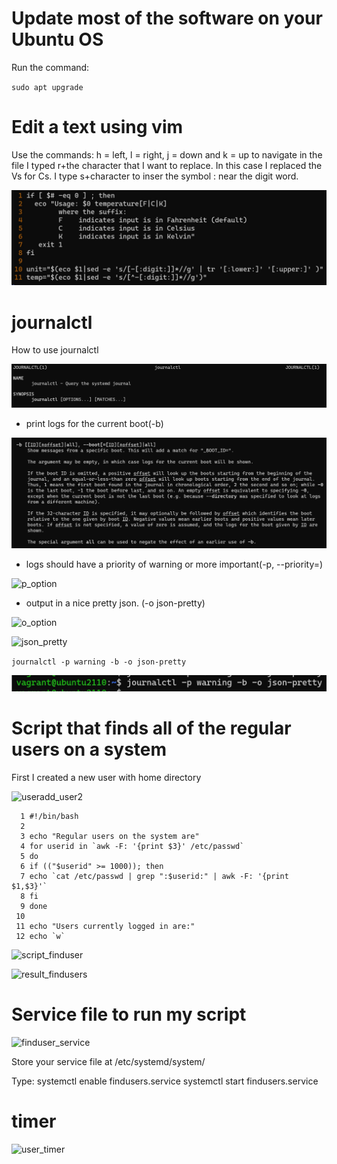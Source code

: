 # Update most of the software on your Ubuntu OS

Run the command:

`sudo apt upgrade`

# Edit a text using vim

Use the commands: h = left, l = right, j = down and k = up to navigate in the file
I typed r+the character that I want to replace. In this case I replaced the Vs for Cs.
I type s+character to inser the symbol : near the digit word.

![text_edited](https://github.com/ahammermuller/Exam_2420/blob/main/Images/text_edited.jpg)

# journalctl

How to use journalctl

![use_journalctl](https://github.com/ahammermuller/Exam_2420/blob/main/Images/use_journalctl.jpg)

- print logs for the current boot(-b)

![b_option](https://github.com/ahammermuller/Exam_2420/blob/main/Images/b.jpg)

- logs should have a priority of warning or more important(-p, --priority=)

![p_option](https://github.com/ahammermuller/ACIT-2420-LinuxSysAdmin/blob/main/Images/p.jpg)

- output in a nice pretty json. (-o json-pretty)

![o_option](https://github.com/ahammermuller/ACIT-2420-LinuxSysAdmin/blob/main/Images/o.jpg)

![json_pretty](https://github.com/ahammermuller/ACIT-2420-LinuxSysAdmin/blob/main/Images/json_pretty.jpg)

`journalctl -p warning -b -o json-pretty`

![journalctl](https://github.com/ahammermuller/ACIT-2420-LinuxSysAdmin/blob/main/Exam_2420/Images/journalctl.jpg)

# Script that finds all of the regular users on a system

First I created a new user with home directory

![useradd_user2](https://github.com/ahammermuller/ACIT-2420-LinuxSysAdmin/blob/main/Images/useradd_user2.jpg)

```
  1 #!/bin/bash
  2
  3 echo "Regular users on the system are"
  4 for userid in `awk -F: '{print $3}' /etc/passwd`
  5 do
  6 if (("$userid" >= 1000)); then
  7 echo `cat /etc/passwd | grep ":$userid:" | awk -F: '{print $1,$3}'`
  8 fi
  9 done
 10
 11 echo "Users currently logged in are:"
 12 echo `w`
```

![script_finduser](https://github.com/ahammermuller/ACIT-2420-LinuxSysAdmin/blob/main/Images/script_finduser1.jpg)

![result_findusers](https://github.com/ahammermuller/ACIT-2420-LinuxSysAdmin/blob/main/Images/result_findusers.jpg)

# Service file to run my script

![finduser_service](https://github.com/ahammermuller/ACIT-2420-LinuxSysAdmin/blob/main/Images/finduser_service.jpg)

Store your service file at /etc/systemd/system/

Type:
systemctl enable findusers.service
systemctl start findusers.service

# timer

![user_timer](https://github.com/ahammermuller/ACIT-2420-LinuxSysAdmin/blob/main/Images/user_timer.jpg)


